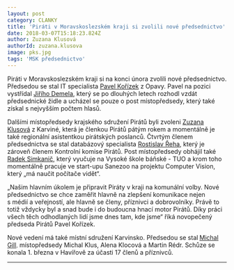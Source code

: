 ```yaml
---
layout: post
category: CLANKY
title: 'Piráti v Moravskoslezském kraji si zvolili nové předsednictvo'
date: 2018-03-07T15:18:23.824Z
author: Zuzana Klusová
authorId: zuzana.klusova
image: pks.jpg
tags: 'MSK předsednictvo'
---
```



Piráti v Moravskoslezském kraji si na konci února zvolili nové předsednictvo. Předsedou se stal IT specialista [Pavel Kořízek](http://pirati-msk.cz/lide/pavel-korizek/) z Opavy. Pavel na pozici vystřídal [Jiřího Demela](http://pirati-msk.cz/lide/jiri-demel/), který se po dlouhých letech rozhodl vzdát předsednické židle a ucházel se pouze o post místopředsedy, který také získal s nejvyšším počtem hlasů.

Dalšími místopředsedy krajského sdružení Pirátů byli zvoleni [Zuzana Klusová](https://wiki.pirati.cz/lide/zuzana_klusova) z Karviné, která je členkou Pirátů pátým rokem a momentálně je také regionální asistentkou pirátských poslanců. Čtvrtým členem předsednictva se stal databázový specialista [Rostislav Řeha](https://wiki.pirati.cz/lide/rostislav_reha), který je zároveň členem Kontrolní komise Pirátů. Post místopředsedy obhájil také [Radek Simkanič](http://pirati-msk.cz/lide/radek-simkanic/), který vyučuje na Vysoké škole báňské - TUO a krom toho momentálně pracuje ve start-upu Sanezoo na projektu Computer Vision, který „má naučit počítače vidět“.

„Našim hlavním úkolem je připravit Piráty v kraji na komunální volby. Nové předsednictvo se chce zaměřit hlavně na zlepšení komunikace nejen s médií a veřejností, ale hlavně se členy, příznivci a dobrovolníky. Právě to totiž vždycky byl a snad bude i do budoucna hnací motor Pirátů. Díky práci všech těch odhodlaných lidí jsme dnes tam, kde jsme“ říká novopečený předseda Pirátů Pavel Kořízek.

Nové vedení má také místní sdružení Karvinsko. Předsedou se stal<span style="font-size: 9pt; line-height: 107%; font-family: Helvetica, sans-serif; color: rgb(32, 32, 32); background-image: initial; background-position: initial; background-size: initial; background-repeat: initial; background-attachment: initial; background-origin: initial; background-clip: initial;"> </span>[Michal Gill](https://www.pirati.cz/lide/michal-gill/)<span style="font-size: 9pt; line-height: 107%; font-family: Helvetica, sans-serif; color: rgb(32, 32, 32); background-image: initial; background-position: initial; background-size: initial; background-repeat: initial; background-attachment: initial; background-origin: initial; background-clip: initial;">,</span> místopředsedy Michal Klus, Alena Klocová a Martin Rédr. Schůze se konala 1\. března v Havířově za účasti 17 členů a příznivců.

- - -
